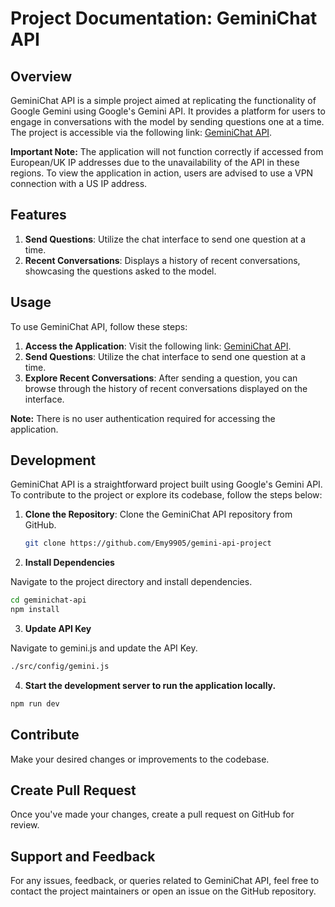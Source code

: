 # Project Documentation: GeminiChat API

## Overview

GeminiChat API is a simple project aimed at replicating the functionality of Google Gemini using Google's Gemini API. It provides a platform for users to engage in conversations with the model by sending questions one at a time. The project is accessible via the following link: [GeminiChat API](https://geminichat-api.netlify.app/).

**Important Note:** The application will not function correctly if accessed from European/UK IP addresses due to the unavailability of the API in these regions. To view the application in action, users are advised to use a VPN connection with a US IP address.

## Features

1. **Send Questions**: Utilize the chat interface to send one question at a time.
2. **Recent Conversations**: Displays a history of recent conversations, showcasing the questions asked to the model.

## Usage

To use GeminiChat API, follow these steps:

1. **Access the Application**: Visit the following link: [GeminiChat API](https://geminichat-api.netlify.app/).
2. **Send Questions**: Utilize the chat interface to send one question at a time.
3. **Explore Recent Conversations**: After sending a question, you can browse through the history of recent conversations displayed on the interface.

**Note:** There is no user authentication required for accessing the application.

## Development

GeminiChat API is a straightforward project built using Google's Gemini API. To contribute to the project or explore its codebase, follow the steps below:

1. **Clone the Repository**: Clone the GeminiChat API repository from GitHub.

   ```bash
   git clone https://github.com/Emy9905/gemini-api-project
   ```

   
2. **Install Dependencies**

Navigate to the project directory and install dependencies.

```bash
cd geminichat-api
npm install
```

3. **Update API Key**

Navigate to gemini.js and update the API Key.

```bash
./src/config/gemini.js
```


4. **Start the development server to run the application locally.**

```bash
npm run dev
```

## Contribute

Make your desired changes or improvements to the codebase.

## Create Pull Request

Once you've made your changes, create a pull request on GitHub for review.

## Support and Feedback

For any issues, feedback, or queries related to GeminiChat API, feel free to contact the project maintainers or open an issue on the GitHub repository.
